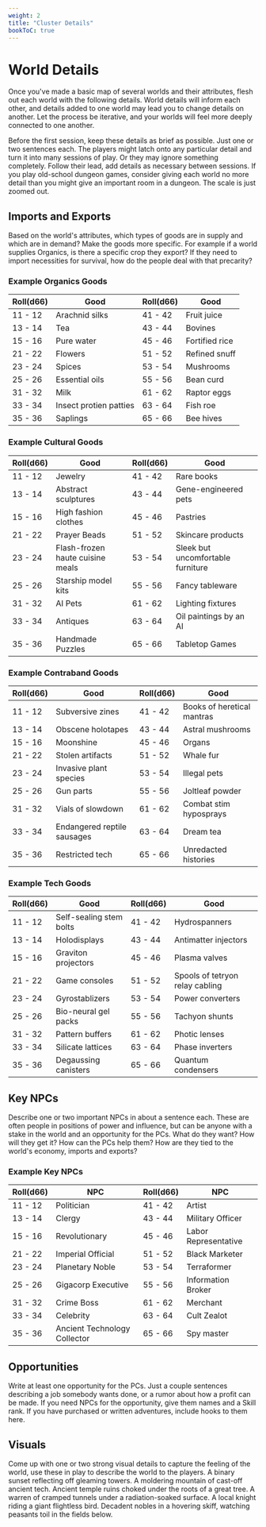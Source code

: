 ```yaml
---
weight: 2
title: "Cluster Details"
bookToC: true
---
```


# World Details
Once you've made a basic map of several worlds and their attributes, flesh out each world with the following details. World details will inform each other, and details added to one world may lead you to change details on another. Let the process be iterative, and your worlds will feel more deeply connected to one another.

Before the first session, keep these details as brief as possible. Just one or two sentences each. The players might latch onto any particular detail and turn it into many sessions of play. Or they may ignore something completely. Follow their lead, add details as necessary between sessions. If you play old-school dungeon games, consider giving each world no more detail than you might give an important room in a dungeon. The scale is just zoomed out.

## Imports and Exports
Based on the world's attributes, which types of goods are in supply and which are in demand? Make the goods more specific. For example if a world supplies Organics, is there a specific crop they export? If they need to import necessities for survival, how do the people deal with that precarity?

### Example Organics Goods
| Roll(d66) | Good | Roll(d66) | Good |
|-----------|-----|-----------|-----|
| 11 - 12 | Arachnid silks | 41 - 42 | Fruit juice |
| 13 - 14 | Tea | 43 - 44 | Bovines |
| 15 - 16 | Pure water | 45 - 46 | Fortified rice |
| 21 - 22 | Flowers | 51 - 52 | Refined snuff |
| 23 - 24 | Spices | 53 - 54 | Mushrooms |
| 25 - 26 | Essential oils | 55 - 56 | Bean curd |
| 31 - 32 | Milk | 61 - 62 | Raptor eggs |
| 33 - 34 | Insect protien patties | 63 - 64 | Fish roe |
| 35 - 36 | Saplings | 65 - 66 | Bee hives |

### Example Cultural Goods
| Roll(d66) | Good | Roll(d66) | Good |
|-----------|-----|-----------|-----|
| 11 - 12 | Jewelry | 41 - 42 | Rare books |
| 13 - 14 | Abstract sculptures | 43 - 44 | Gene-engineered pets |
| 15 - 16 | High fashion clothes | 45 - 46 | Pastries |
| 21 - 22 | Prayer Beads | 51 - 52 | Skincare products |
| 23 - 24 | Flash-frozen haute cuisine meals | 53 - 54 | Sleek but uncomfortable furniture |
| 25 - 26 | Starship model kits | 55 - 56 | Fancy tableware |
| 31 - 32 | AI Pets | 61 - 62 | Lighting fixtures |
| 33 - 34 | Antiques | 63 - 64 | Oil paintings by an AI |
| 35 - 36 | Handmade Puzzles | 65 - 66 | Tabletop Games |

### Example Contraband Goods
| Roll(d66) | Good | Roll(d66) | Good |
|-----------|-----|-----------|-----|
| 11 - 12 | Subversive zines | 41 - 42 | Books of heretical mantras |
| 13 - 14 | Obscene holotapes | 43 - 44 | Astral mushrooms |
| 15 - 16 | Moonshine | 45 - 46 | Organs |
| 21 - 22 | Stolen artifacts | 51 - 52 | Whale fur |
| 23 - 24 | Invasive plant species | 53 - 54 | Illegal pets |
| 25 - 26 | Gun parts | 55 - 56 | Joltleaf powder |
| 31 - 32 | Vials of slowdown | 61 - 62 | Combat stim hyposprays |
| 33 - 34 | Endangered reptile sausages | 63 - 64 | Dream tea |
| 35 - 36 | Restricted tech | 65 - 66 | Unredacted histories |

### Example Tech Goods
| Roll(d66) | Good | Roll(d66) | Good |
|-----------|-----|-----------|-----|
| 11 - 12 | Self-sealing stem bolts | 41 - 42 | Hydrospanners |
| 13 - 14 | Holodisplays | 43 - 44 | Antimatter injectors |
| 15 - 16 | Graviton projectors | 45 - 46 | Plasma valves |
| 21 - 22 | Game consoles | 51 - 52 | Spools of tetryon relay cabling |
| 23 - 24 | Gyrostablizers | 53 - 54 | Power converters |
| 25 - 26 | Bio-neural gel packs | 55 - 56 | Tachyon shunts |
| 31 - 32 | Pattern buffers | 61 - 62 | Photic lenses |
| 33 - 34 | Silicate lattices | 63 - 64 | Phase inverters |
| 35 - 36 | Degaussing canisters | 65 - 66 | Quantum condensers |


## Key NPCs
Describe one or two important NPCs in about a sentence each. These are often people in positions of power and influence, but can be anyone with a stake in the world and an opportunity for the PCs. What do they want? How will they get it? How can the PCs help them? How are they tied to the world's economy, imports and exports?

### Example Key NPCs
| Roll(d66) | NPC | Roll(d66) | NPC |
|-----------|-----|-----------|-----|
| 11 - 12 | Politician | 41 - 42 | Artist |
| 13 - 14 | Clergy | 43 - 44 | Military Officer |
| 15 - 16 | Revolutionary | 45 - 46 | Labor Representative |
| 21 - 22 | Imperial Official | 51 - 52 | Black Marketer |
| 23 - 24 | Planetary Noble | 53 - 54 | Terraformer |
| 25 - 26 | Gigacorp Executive | 55 - 56 | Information Broker |
| 31 - 32 | Crime Boss | 61 - 62 | Merchant |
| 33 - 34 | Celebrity | 63 - 64 | Cult Zealot |
| 35 - 36 | Ancient Technology Collector | 65 - 66 | Spy master |

## Opportunities
Write at least one opportunity for the PCs. Just a couple sentences describing a job somebody wants done, or a rumor about how a profit can be made. If you need NPCs for the opportunity, give them names and a Skill rank. If you have purchased or written adventures, include hooks to them here.

## Visuals
Come up with one or two strong visual details to capture the feeling of the world, use these in play to describe the world to the players. A binary sunset reflecting off gleaming towers. A moldering mountain of cast-off ancient tech. Ancient temple ruins choked under the roots of a great tree. A warren of cramped tunnels under a radiation-soaked surface. A local knight riding a giant flightless bird. Decadent nobles in a hovering skiff, watching peasants toil in the fields below.


